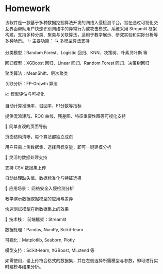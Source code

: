 # Homework
该软件是一款基于多种数据挖掘算法开发的网络入侵检测平台，旨在通过可视化交互界面帮助用户快速识别网络中的异常行为或攻击模式。系统采用 Streamlit 框架构建，支持多种分类、聚类与关联算法，适用于教学展示、研究实验和实际分析等多种场景。
✨ 主要功能：
🔍 多模型算法支持

分类模型：Random Forest、Logistic 回归、KNN、决策树、朴素贝叶斯 等

回归模型：XGBoost 回归、Linear 回归、Random Forest 回归、决策树回归

聚类算法：MeanShift、层次聚类

关联分析：FP-Growth 算法

📈 模型评估与可视化

自动计算准确率、召回率、F1分数等指标

提供混淆矩阵、ROC 曲线、残差图、特征重要性图等可视化支持

🧠 简单直观的页面导航

页面结构清晰，每个算法都独立成页

用户只需上传数据集、选择目标变量，即可一键建模分析

📂 灵活的数据处理支持

支持 CSV 数据集上传

自动处理缺失值、数据标准化与特征选择

🧪 应用场景：
网络安全入侵检测分析

教学演示数据挖掘模型的应用与差异

快速测试模型在新数据集上的效果

🚀 技术栈：
前端框架：Streamlit

数据处理：Pandas, NumPy, Scikit-learn

可视化：Matplotlib, Seaborn, Plotly

模型支持：Scikit-learn, XGBoost, MLxtend 等

如需使用，请上传符合格式的数据集，并在左侧选择所需模型与参数，即可进行实时建模与结果分析。
